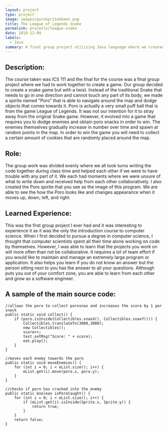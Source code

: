 ```yaml
---
layout: project
type: project
image: images/poroSpriteSheet.png
title: The League of Legends Snake
permalink: projects/league-snake
date: 2019-12-09
labels:
  - Java
summary: A final group project utilizing Java language where we created an alternative way of playing the classic Snake game. 
---
```


## Description: 
The course taken was ICS 111 and the final for the course was a final group project where we had to work together to create a game. Our group decided to create a snake game but with a twist. Instead of the traditional Snake that needs to go in one direction and cannot touch any part of its body, we made a spirite named "Poro" that is able to navigate around the map and dodge objects that comes towards it. Poro is actually a very small puff ball that is from the game League of Legends. It was not our intention for it to stray away from the original Snake game. However, it evolved into a game that requires you to dodge enemies and obtain poro snacks in order to win. The enemies themselves gradually increase in number over time and spawn at random points in the map. In order to win the game you will need to collect a certain amount of cookies that are randomly placed around the map. 

## Role:
The group work was divided evenly where we all took turns writing the code together during class time and helped each other if we were to have trouble with any part of it. We each had moments where we were unsure of what to write down and received help from each other collaboratively. I also created the Poro spirite that you see as the image of this program. We are able to see the how the Poro looks like and changes appearance when it moves up, down, left, and right.

## Learned Experience:
This was the first group project I ever had and it was interesting to experience it as it was the only the introduction course to computer science. When I first decided to pursue a degree in computer science, I thought that computer scientists spent all their time alone working on code by themselves. However, I was able to learn that the projects you work on will more often than not be collaborative. It requires a lot of team effort if you would like to maintain and manage an extremely large program or application. It also helps you learn if you do not know an answer but the person sitting next to you has the answer to all your questions. Although puts you out of your comfort zone, you are able to learn from each other and grow as a software engineer. 

## A sample of the main source code:
    //allows the poro to collect porosnax and increases the score by 1 per snack
	public static void collect() {
		if (poro.isInside(Collectibles.snaxX(), Collectibles.snaxY())) {
			Collectibles.translateTo(3000,3000);
			new Collectibles();
			score++;
			text.setMsg("Score: " + score);
			eat.play();
		}
	}
	
	//moves each enemy towards the poro
	public static void moveEnemies() {
		for (int i = 0; i < eList.size(); i++) {
			eList.get(i).move(poro.x, poro.y);
		}
	}
		
	//checks if poro has crashed into the enemy
	public static boolean isPoroCaught() {
		for (int i = 0; i < eList.size(); i++) {
			if (eList.get(i).isInside(Sprite.x, Sprite.y)) {
				return true;
			}
		}
		return false;
	}

